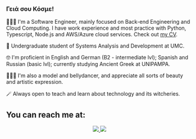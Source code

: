 ### Γειά σου Κόσμε!
<p> 👩🏻‍💻  I'm a Software Engineer, mainly focused on Back-end Engineering and Cloud Computing. I have work experience and most practice with Python, Typescript, Node.js and AWS/Azure cloud services. Check out <a href="https://drive.google.com/file/d/1YfvJye46ny0oJ93WPVExVLTScfbXUAAA/view?usp=sharing">my CV</a>.</p>
<p> 🌱  Undergraduate student of Systems Analysis and Development at UMC. </p>
<p> 🤓  I'm proficient in English and German (B2 - intermediate lvl); Spanish and Russian (basic lvl); currently studying Ancient Greek at UNIPAMPA. </p>
<p> 🤹🏻‍♀️  I'm also a model and bellydancer, and appreciate all sorts of beauty and artistic expression. </p>
<p> 🪄  Always open to teach and learn about technology and its witcheries. </p>

## You can reach me at:
<p align="center">
    <a href="https://www.linkedin.com/in/beatriz-mattos/">
    <img src="https://img.shields.io/badge/LinkedIn-0077B5?style=for-the-badge&logo=linkedin&logoColor=white"/>
    </a>
     <a href="mailto:beatrizjungersmattos@gmail.com?subject=Oi,%20Bia!%20">
    <img src="https://img.shields.io/badge/Gmail-D14836?style=for-the-badge&logo=gmail&logoColor=white"/>
    </a>
</p>

